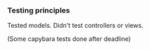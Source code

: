 ### Testing principles

Tested models.
Didn't test controllers or views.

(Some capybara tests done after deadline)
